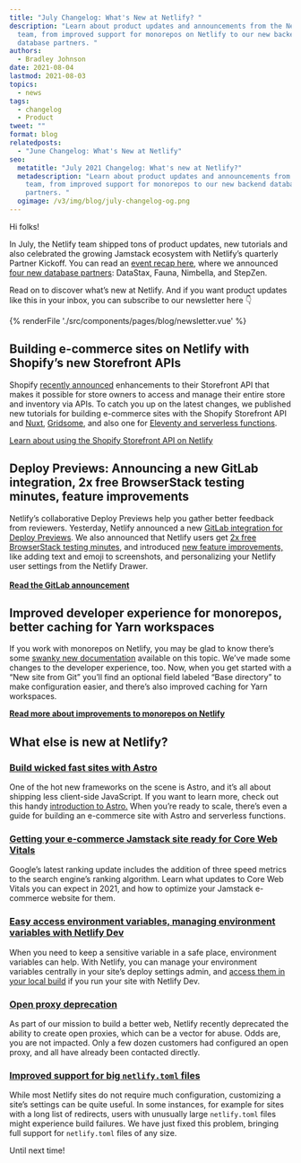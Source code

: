 ```yaml
---
title: "July Changelog: What's New at Netlify? "
description: "Learn about product updates and announcements from the Netlify
  team, from improved support for monorepos on Netlify to our new backend
  database partners. "
authors:
  - Bradley Johnson
date: 2021-08-04
lastmod: 2021-08-03
topics:
  - news
tags:
  - changelog
  - Product
tweet: ""
format: blog
relatedposts:
  - "June Changelog: What's New at Netlify"
seo:
  metatitle: "July 2021 Changelog: What's new at Netlify?"
  metadescription: "Learn about product updates and announcements from the Netlify
    team, from improved support for monorepos to our new backend database
    partners. "
  ogimage: /v3/img/blog/july-changelog-og.png
---
```

Hi folks!

In July, the Netlify team shipped tons of product updates, new tutorials and also celebrated the growing Jamstack ecosystem with Netlify’s quarterly Partner Kickoff. You can read an [event recap here](https://www.netlify.com/blog/2021/07/26/netlifys-partner-recap-q3-2021/), where we announced [four new database partners](https://www.netlify.com/blog/2021/07/20/netlify-adds-four-database-backend-partners-to-its-enterprise-tech-showcase/): DataStax, Fauna, Nimbella, and StepZen.

Read on to discover what’s new at Netlify. And if you want product updates like this in your inbox, you can subscribe to our newsletter here 👇

{% renderFile './src/components/pages/blog/newsletter.vue' %}

## **Building e-commerce sites on Netlify with Shopify’s new Storefront APIs**

Shopify [recently announced](https://www.netlify.com/blog/2021/07/19/shopify-announces-enhanced-storefront-apis-a-first-look-with-gridsome-and-netlify/) enhancements to their Storefront API that makes it possible for store owners to access and manage their entire store and inventory via APIs. To catch you up on the latest changes, we published new tutorials for building e-commerce sites with the Shopify Storefront API and [Nuxt](https://www.netlify.com/blog/2021/07/21/building-an-e-commerce-site-with-nuxt-and-shopifys-new-storefront-cart-api-part-1/), [Gridsome](https://www.netlify.com/blog/2021/07/19/shopify-announces-enhanced-storefront-apis-a-first-look-with-gridsome-and-netlify/), and also one for [Eleventy and serverless functions](https://www.netlify.com/blog/2021/07/20/build-your-own-shop-with-the-shopify-storefront-api-eleventy-and-serverless-functions/). 

[Learn about using the Shopify Storefront API on Netlify](https://www.netlify.com/blog/2021/07/19/shopify-announces-enhanced-storefront-apis-a-first-look-with-gridsome-and-netlify/)

## **Deploy Previews: Announcing a new GitLab integration, 2x free BrowserStack testing minutes, feature improvements**

Netlify’s collaborative Deploy Previews help you gather better feedback from reviewers. Yesterday, Netlify announced a new [GitLab integration for Deploy Previews](https://www.netlify.com/blog/2021/08/03/new-netlify-integration-with-gitlab-for-fast-visual-feedback-on-deploy-previews/). We also announced that Netlify users get [2x free BrowserStack testing minutes](https://www.netlify.com/blog/2021/07/20/troubleshoot-qa-issues-faster-with-browserstack-and-deploy-previews/), and introduced [new feature improvements,](https://answers.netlify.com/t/collaborative-deploy-previews-improved-reviewer-signup-user-profile-settings-and-annotation-controls/40503) like adding text and emoji to screenshots, and personalizing your Netlify user settings from the Netlify Drawer. \
\
**[Read the GitLab announcement](https://www.netlify.com/blog/2021/08/03/new-netlify-integration-with-gitlab-for-fast-visual-feedback-on-deploy-previews/)**

## **Improved developer experience for monorepos, better caching for Yarn workspaces**

If you work with monorepos on Netlify, you may be glad to know there’s some [swanky new documentation](https://docs.netlify.com/configure-builds/common-configurations/monorepos/?_gl=1%2aysnbuz%2a_gcl_aw%2aR0NMLjE2MjUxNjc3NzAuQ2owS0NRanc1dVdHQmhDVEFSSXNBTDcwc0xMYmoyajR5dnFUOWc1MlRTSTRIOFY0UnpLMS1oa2dBV09IZjVIOEpHaXN1M3N4cjRMZk1hNGFBdFJQRUFMd193Y0I.&_ga=2.218366937.1125764212.1626707843-1785732219.1626471639&_gac=1.120443258.1625167770.Cj0KCQjw5uWGBhCTARIsAL70sLLbj2j4yvqT9g52TSI4H8V4RzK1-hkgAWOHf5H8JGisu3sxr4LfMa4aAtRPEALw_wcB) available on this topic. We’ve made some changes to the developer experience, too. Now, when you get started with a “New site from Git” you’ll find an optional field labeled “Base directory” to make configuration easier, and there’s also improved caching for Yarn workspaces. 

**[Read more about improvements to monorepos on Netlify](https://www.netlify.com/blog/2021/07/08/monorepos-on-netlify-how-docs-processes-led-to-developer-experience-improvements/)** 

## **What else is new at Netlify?**

### **[Build wicked fast sites with Astro](https://www.netlify.com/blog/2021/07/23/build-a-modern-shopping-site-with-astro-and-serverless-functions/)**

One of the hot new frameworks on the scene is Astro, and it’s all about shipping less client-side JavaScript. If you want to learn more, check out this handy [introduction to Astro.](https://www.netlify.com/blog/2021/07/08/build-wicked-fast-sites-with-astro-an-introduction/) When you’re ready to scale, there’s even a guide for building an e-commerce site with Astro and serverless functions. 

### **[Getting your e-commerce Jamstack site ready for Core Web Vitals](https://www.netlify.com/blog/2021/07/07/how-to-get-your-e-commerce-jamstack-site-ready-for-core-web-vitals/)**

Google’s latest ranking update includes the addition of three speed metrics to the search engine’s ranking algorithm. Learn what updates to Core Web Vitals you can expect in 2021, and how to optimize your Jamstack e-commerce website for them. 

### **[Easy access environment variables, managing environment variables with Netlify Dev](https://www.netlify.com/blog/2021/07/05/easy-access-environment-variables/)**

When you need to keep a sensitive variable in a safe place, environment variables can help. With Netlify, you can manage your environment variables centrally in your site’s deploy settings admin, and [access them in your local build](https://www.netlify.com/blog/2021/07/12/managing-environment-variables-from-your-terminal-with-netlify-cli/) if you run your site with Netlify Dev.

### **[Open proxy deprecation](https://answers.netlify.com/t/recent-change-open-proxy-deprecation/39921)**

As part of our mission to build a better web, Netlify recently deprecated the ability to create open proxies, which can be a vector for abuse. Odds are, you are not impacted. Only a few dozen customers had configured an open proxy, and all have already been contacted directly. <br>

### **[Improved support for big `netlify.toml` files ](https://answers.netlify.com/t/improved-support-for-big-netlify-toml-files/40038)**

While most Netlify sites do not require much configuration, customizing a site’s settings can be quite useful. In some instances, for example for sites with a long list of redirects, users with unusually large `netlify.toml` files might experience build failures. We have just fixed this problem, bringing full support for `netlify.toml` files of any size.

Until next time!